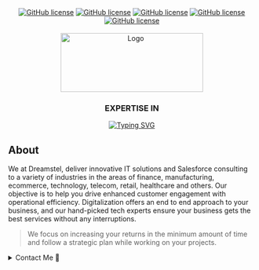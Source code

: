 <!-- Intro-->

<!--
* Thanks for reviewing my Project-README-Template! 
* Access the blank-template here (https://github.com/YousefIbrahimismail/Project-README-Template/blob/main/Templates/_blank-README.md) 
* 
* Read the comments for an easy step by step guide.or read this Make_it_Yours guide here: () // add Personalization_md_file
* Enjoy!
-->


<!-- Shields Section--><!-- Optional -->

<!-- 
* Insert project shields and badges through this link https://shields.io/
* 
*
-->

<div align="center">
    <a href="https://dreamstel.com"><img alt="GitHub license" src="https://img.shields.io/badge/Laravel-Codeigniter-brown?color=e74122&style=for-the-badge"></a>
    <a href="https://dreamstel.com"><img alt="GitHub license" src="https://img.shields.io/badge/Node-Angular-green?color=aa2a2c&style=for-the-badge"></a>
    <a href="https://dreamstel.com"><img alt="GitHub license" src="https://img.shields.io/badge/React-blue?color=5ed3f3&style=for-the-badge"></a>
    <a href="https://dreamstel.com"><img alt="GitHub license" src="https://img.shields.io/badge/WooCommerce-corePHP-green?color=7b51ad&style=for-the-badge"></a>
    <a href="https://dreamstel.com"><img alt="GitHub license" src="https://img.shields.io/badge/MySql-MongoDB-green?color=118d4d&style=for-the-badge"></a>
   </div>
<br>


<!-- Logo Section  --><!-- Required -->

<!--
* Insert an image URL in the <img> "src" attribute bellow. (line )
* 
* Insert your github profile URL in the <a> "href" attribute bellow (line )
-->
<div align="center">
    <a href="https://dreamstel.com" target="_blank">
        <img src="https://www.dreamstel.com/blog/img/logo.png" 
        alt="Logo" width="290" height="120">
    </a>
</div>

<!-- Project title 
* use a dynamic typing-SvG here https://readme-typing-svg.demolab.com/demo/
*
*  Instead you can type your project name after a # header
-->

<div align="center"><h3>EXPERTISE IN</h3>
<a href="https://dreamstel.com" target="_blank"><img src="https://readme-typing-svg.demolab.com?font=Fira+Code&pause=1000&center=true&vCenter=true&random=false&width=435&lines=Web+application+solutions;Ecommerce+Solutions;Mobile+app+development;UI+%26+UX+Design;IT+Consulting" alt="Typing SVG" />
</a></div>


## About<!-- Required -->
<!-- 
* information about the project 
* 
* keep it short and sweet
-->


We at Dreamstel, deliver innovative IT solutions and Salesforce consulting to a variety of industries in the areas of finance, manufacturing, ecommerce, technology, telecom, retail, healthcare and others. Our objective is to help you drive enhanced customer engagement with operational efficiency. Digitalization offers an end to end approach to your business, and our hand-picked tech experts ensure your business gets the best services without any interruptions.



> We focus on increasing your returns in the minimum amount of time and follow a strategic plan while working on your projects.

<details>
    <summary>Contact Me 📨</summary>

### Contact<!-- Required -->
Email: [info@dreamstel.com](mailto:info@dreamstel.com)
Comtact Number: +91-120-4399820
<!-- 
* add your email and contact info here
* 
* 
-->
</details>
